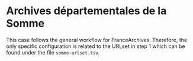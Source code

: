# Archives départementales de la Somme

This case follows the general workflow for FranceArchives. Therefore, the only specific configuration is related to the URLset in step 1 which can be found under the file `somme-urlset.tsv`.